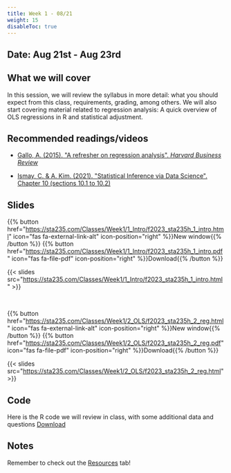 ```yaml
---
title: Week 1 - 08/21
weight: 15
disableToc: true
---
```


## Date: Aug 21st - Aug 23rd

## What we will cover

In this session, we will review the syllabus in more detail: what you should expect from this class, requirements, grading, among others. We will also start covering material related to regression analysis: A quick overview of OLS regressions in R and statistical adjustment.

## Recommended readings/videos

- [Gallo, A. (2015). "A refresher on regression analysis". *Harvard Business Review*](https://hbr.org/2015/11/a-refresher-on-regression-analysis)

- [Ismay, C. & A. Kim. (2021). "Statistical Inference via Data Science". Chapter 10 (sections 10.1 to 10.2)](https://moderndive.com/10-inference-for-regression.html)

## Slides

{{% button href="https://sta235.com/Classes/Week1/1_Intro/f2023_sta235h_1_intro.html" icon="fas fa-external-link-alt" icon-position="right" %}}New window{{% /button %}} {{% button href="https://sta235.com/Classes/Week1/1_Intro/f2023_sta235h_1_intro.pdf" icon="fas fa-file-pdf" icon-position="right" %}}Download{{% /button %}} 

{{< slides src="https://sta235.com/Classes/Week1/1_Intro/f2023_sta235h_1_intro.html" >}}

<br>

{{% button href="https://sta235.com/Classes/Week1/2_OLS/f2023_sta235h_2_reg.html" icon="fas fa-external-link-alt" icon-position="right" %}}New window{{% /button %}} {{% button href="https://sta235.com/Classes/Week1/2_OLS/f2023_sta235h_2_reg.pdf" icon="fas fa-file-pdf" icon-position="right" %}}Download{{% /button %}} 

{{< slides src="https://sta235.com/Classes/Week1/2_OLS/f2023_sta235h_2_reg.html" >}}

## Code

Here is the R code we will review in class, with some additional data and questions <a onclick="ga('send', 'event', 'External-Link','click','code1','0','Link');" href="https://raw.githubusercontent.com/maibennett/sta235/main/exampleSite/content/Classes/Week1/2_OLS/code/f2023_sta235h_1_reg.R" target="_blank" class="btn btn-default">Download<i class="fas fa-code"></i></a>

## Notes

Remember to check out the [Resources](https://sta235.com/resources/) tab!